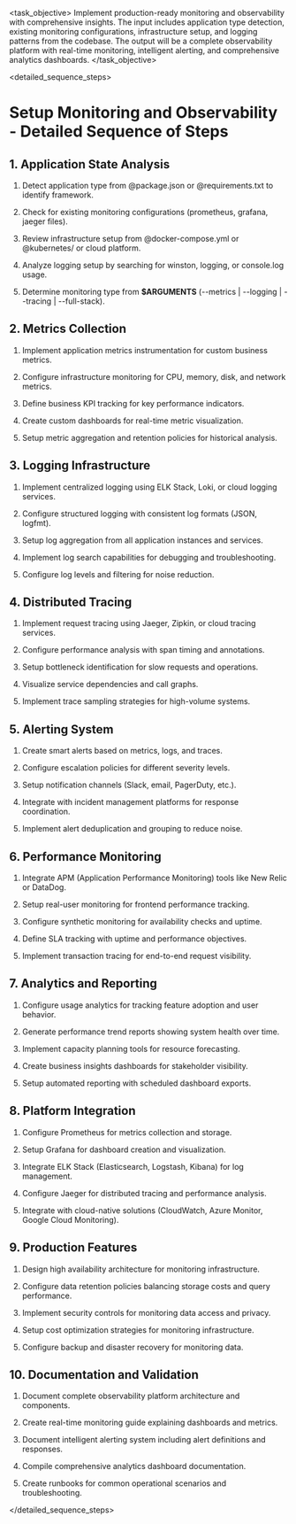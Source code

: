 <task name="Setup Monitoring and Observability">

<task_objective>
Implement production-ready monitoring and observability with comprehensive insights. The input includes application type detection, existing monitoring configurations, infrastructure setup, and logging patterns from the codebase. The output will be a complete observability platform with real-time monitoring, intelligent alerting, and comprehensive analytics dashboards.
</task_objective>

<detailed_sequence_steps>
# Setup Monitoring and Observability - Detailed Sequence of Steps

## 1. Application State Analysis

1. Detect application type from @package.json or @requirements.txt to identify framework.

2. Check for existing monitoring configurations (prometheus, grafana, jaeger files).

3. Review infrastructure setup from @docker-compose.yml or @kubernetes/ or cloud platform.

4. Analyze logging setup by searching for winston, logging, or console.log usage.

5. Determine monitoring type from **$ARGUMENTS** (--metrics | --logging | --tracing | --full-stack).

## 2. Metrics Collection

1. Implement application metrics instrumentation for custom business metrics.

2. Configure infrastructure monitoring for CPU, memory, disk, and network metrics.

3. Define business KPI tracking for key performance indicators.

4. Create custom dashboards for real-time metric visualization.

5. Setup metric aggregation and retention policies for historical analysis.

## 3. Logging Infrastructure

1. Implement centralized logging using ELK Stack, Loki, or cloud logging services.

2. Configure structured logging with consistent log formats (JSON, logfmt).

3. Setup log aggregation from all application instances and services.

4. Implement log search capabilities for debugging and troubleshooting.

5. Configure log levels and filtering for noise reduction.

## 4. Distributed Tracing

1. Implement request tracing using Jaeger, Zipkin, or cloud tracing services.

2. Configure performance analysis with span timing and annotations.

3. Setup bottleneck identification for slow requests and operations.

4. Visualize service dependencies and call graphs.

5. Implement trace sampling strategies for high-volume systems.

## 5. Alerting System

1. Create smart alerts based on metrics, logs, and traces.

2. Configure escalation policies for different severity levels.

3. Setup notification channels (Slack, email, PagerDuty, etc.).

4. Integrate with incident management platforms for response coordination.

5. Implement alert deduplication and grouping to reduce noise.

## 6. Performance Monitoring

1. Integrate APM (Application Performance Monitoring) tools like New Relic or DataDog.

2. Setup real-user monitoring for frontend performance tracking.

3. Configure synthetic monitoring for availability checks and uptime.

4. Define SLA tracking with uptime and performance objectives.

5. Implement transaction tracing for end-to-end request visibility.

## 7. Analytics and Reporting

1. Configure usage analytics for tracking feature adoption and user behavior.

2. Generate performance trend reports showing system health over time.

3. Implement capacity planning tools for resource forecasting.

4. Create business insights dashboards for stakeholder visibility.

5. Setup automated reporting with scheduled dashboard exports.

## 8. Platform Integration

1. Configure Prometheus for metrics collection and storage.

2. Setup Grafana for dashboard creation and visualization.

3. Integrate ELK Stack (Elasticsearch, Logstash, Kibana) for log management.

4. Configure Jaeger for distributed tracing and performance analysis.

5. Integrate with cloud-native solutions (CloudWatch, Azure Monitor, Google Cloud Monitoring).

## 9. Production Features

1. Design high availability architecture for monitoring infrastructure.

2. Configure data retention policies balancing storage costs and query performance.

3. Implement security controls for monitoring data access and privacy.

4. Setup cost optimization strategies for monitoring infrastructure.

5. Configure backup and disaster recovery for monitoring data.

## 10. Documentation and Validation

1. Document complete observability platform architecture and components.

2. Create real-time monitoring guide explaining dashboards and metrics.

3. Document intelligent alerting system including alert definitions and responses.

4. Compile comprehensive analytics dashboard documentation.

5. Create runbooks for common operational scenarios and troubleshooting.

</detailed_sequence_steps>

</task>
